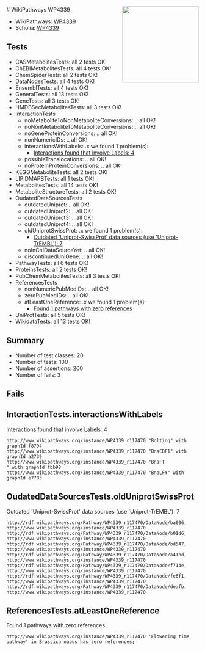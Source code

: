 <img style="float: right; width: 200px" src="https://upload.wikimedia.org/wikipedia/commons/thumb/8/83/Wplogo_with_text_500.png/640px-Wplogo_with_text_500.png" />
# WikiPathways WP4339

* WikiPathways: [WP4339](https://new.wikipathways.org/pathways/WP4339)
* Scholia: [WP4339](https://scholia.toolforge.org/wikipathways/WP4339)
## Tests
* CASMetabolitesTests: all 2 tests OK!
* ChEBIMetabolitesTests: all 4 tests OK!
* ChemSpiderTests: all 2 tests OK!
* DataNodesTests: all 4 tests OK!
* EnsemblTests: all 4 tests OK!
* GeneralTests: all 13 tests OK!
* GeneTests: all 3 tests OK!
* HMDBSecMetabolitesTests: all 3 tests OK!
* InteractionTests
    * noMetaboliteToNonMetaboliteConversions: .. all OK!
    * noNonMetaboliteToMetaboliteConversions: .. all OK!
    * noGeneProteinConversions: .. all OK!
    * nonNumericIDs: .. all OK!
    * interactionsWithLabels: .x we found 1 problem(s):
        * [Interactions found that involve Labels: 4](#630d267b)
    * possibleTranslocations: .. all OK!
    * noProteinProteinConversions: .. all OK!
* KEGGMetaboliteTests: all 2 tests OK!
* LIPIDMAPSTests: all 1 tests OK!
* MetabolitesTests: all 14 tests OK!
* MetaboliteStructureTests: all 2 tests OK!
* OudatedDataSourcesTests
    * outdatedUniprot: .. all OK!
    * outdatedUniprot2: .. all OK!
    * outdatedUniprot3: .. all OK!
    * outdatedUniprot4: .. all OK!
    * oldUniprotSwissProt: .x we found 1 problem(s):
        * [Outdated 'Uniprot-SwissProt' data sources (use 'Uniprot-TrEMBL'): 7](#710a266c)
    * noInChIDataSourceYet: .. all OK!
    * discontinuedUniGene: .. all OK!
* PathwayTests: all 6 tests OK!
* ProteinsTests: all 2 tests OK!
* PubChemMetabolitesTests: all 3 tests OK!
* ReferencesTests
    * nonNumericPubMedIDs: .. all OK!
    * zeroPubMedIDs: .. all OK!
    * atLeastOneReference: .x we found 1 problem(s):
        * [Found 1 pathways with zero references](#35eb778e)
* UniProtTests: all 5 tests OK!
* WikidataTests: all 13 tests OK!


## Summary

* Number of test classes: 20
* Number of tests: 100
* Number of assertions: 200
* Number of fails: 3

## Fails

<a name="630d267b" />

## InteractionTests.interactionsWithLabels

Interactions found that involve Labels: 4
```
http://www.wikipathways.org/instance/WP4339_r117470 "Bolting" with graphId f8794
http://www.wikipathways.org/instance/WP4339_r117470 "BnaCDF1" with graphId a2739
http://www.wikipathways.org/instance/WP4339_r117470 "BnaFT
" with graphId fbb98
http://www.wikipathways.org/instance/WP4339_r117470 "BnaLFY" with graphId e7783
```

<a name="710a266c" />

## OudatedDataSourcesTests.oldUniprotSwissProt

Outdated 'Uniprot-SwissProt' data sources (use 'Uniprot-TrEMBL'): 7
```
http://rdf.wikipathways.org/Pathway/WP4339_r117470/DataNode/ba606, http://www.wikipathways.org/instance/WP4339_r117470
http://rdf.wikipathways.org/Pathway/WP4339_r117470/DataNode/b01d6, http://www.wikipathways.org/instance/WP4339_r117470
http://rdf.wikipathways.org/Pathway/WP4339_r117470/DataNode/bd547, http://www.wikipathways.org/instance/WP4339_r117470
http://rdf.wikipathways.org/Pathway/WP4339_r117470/DataNode/a41bd, http://www.wikipathways.org/instance/WP4339_r117470
http://rdf.wikipathways.org/Pathway/WP4339_r117470/DataNode/f714e, http://www.wikipathways.org/instance/WP4339_r117470
http://rdf.wikipathways.org/Pathway/WP4339_r117470/DataNode/fe6f1, http://www.wikipathways.org/instance/WP4339_r117470
http://rdf.wikipathways.org/Pathway/WP4339_r117470/DataNode/deafb, http://www.wikipathways.org/instance/WP4339_r117470
```

<a name="35eb778e" />

## ReferencesTests.atLeastOneReference

Found 1 pathways with zero references
```
http://www.wikipathways.org/instance/WP4339_r117470 'Flowering time pathway' in Brassica napus has zero references; 
```

